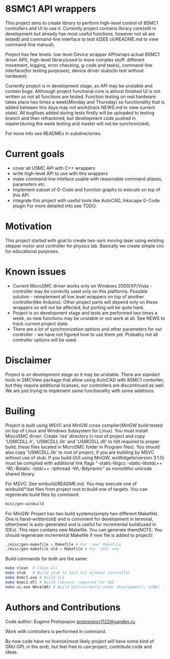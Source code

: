 8SMC1 API wrappers
===================

This project aims to create library to perform high-level control of 8SMC1 controllers and UI to use it. Currently project contains library core(still in development but already has most useful functions, however not all are tested) and command-line interface to test it(SEE cli/README.md to view command-line manual).

Project has few levels: low-level Device wrapper API(wraps actual 8SMC1 driver API), high-level library(used to more complex stuff: different movement, logging, error checking, g-code and tasks), command-line interface(for testing purposes), device driver stubs(to test without hardware).

Currently project is in development stage, so API may be unstable and contain bugs. Althrough project functional core is almost finished UI is not written so not all functions are tested. Function testing on real hardware takes place two times a week(Monday and Thursday) so functionality that is added between this days may not work(track NEWS.md to view current state). All bugfixes added during tests firstly will be uploaded to testing branch and then refractored, but development code pushed in master(during the week testing and master will not be synchronized).

For more info see READMEs in subdirectories.

Current goals
===================
* cover all USMC API with C++ wrappers
* write high-level API to use with this wrappers
* make command-line inteface usable with reasonable command aliases, parameters etc.
* implement subset of G-Code and function graphs to execute on top of this API
* integrate this project with useful tools like AutoCAD, Inkscape G-Code plugin
For more detailed info see TODO.

Motivation
===================
This project started with goal to create two-axis moving laser using existing stepper motor and controller for physics lab. Basically we create simple cnc for educational purposes.

Known issues
===================
* Current MicroSMC driver works only on Windows 2000/XP/Vista - controller may be correctly used only on this platforms. Possible solution - reimplement all low level wrappers on top of another controller(like Arduino). Other project parts will depend only on these wrappers so will not be affected, but porting will be quite hard.
* Project is on development stage and tests are performed two times a week, so new functions may be unstable or not work at all. See NEWS to track current project state.
* There are a lot of synchronization options and other parameters for our controller - we have not figured how to use them yet. Probably not all controller options will be used.

Disclaimer
===================
Project is on development stage so it may be unstable. There are standart tools in SMCView package that allow using AutoCAD with 8SMC1 contorller, but they require additional licanses, our controllers are discontinued as well. We are just trying to implement same functionality with some additions.

Builing
===================
Project is built using MSVC and MinGW cross compiler(MinGW build tested on top of Linux and Windows Subsystem for Linux).
You must install MiscoSMC driver. Create 'res' directory in root of project and copy 'USMCDLL.h', 'USMCDLL.lib' and 'USMCDLL.dll' to it(it required to proper build, these files located in MicroSMC folder in Program files). You should also copy 'USMCDLL.lib' to root of project, if you are building by MSVC without use of stub.
If you build GUI using MinGW, wxWidgets(version 3.1.0) must be compiled with additional link flags "-static-libgcc -static-libstdc++ -Wl,-Bstatic -lstdc++ -lpthread -Wl,-Bdynamic" as monolithic unicode shared library.

For MSVC:
See winbuild/README.md. You may execute one of winbuild/*.bat files from project root to build one of targets.
You can regenerate build files by command:
```bash
misc/gen-winbuild
```

For MinGW:
Project has two build systems(simply two different Makefile). One is hand-written(old) and is convinient for development in terminal, other(new) is auto-generated and is useful for incremental build(used in IDEs). This repo contains new Makefile.
You can generate them(NOTE: You should regenerate incremental Makefile if new file is added to project):
```bash
./misc/gen-makefile > Makefile # For 'new' Makefile
./misc/gen-makefile old > Makefile # For 'old' one
```
Build commands for both are the same:
```bash
make clean	# Clean all
make stub	# Build stub to test CLI without controller
make 8smc1.exe # Build CLI
make 8smc1.dll # Build library; required for GUI
make ui.exe WX=$(WX) # Build GUI(currently under development); $(WX) - wxWidgets-3.1.0 directory; requires 8smc1.dll build first.
```

Authors and Contributions
===================
Code author: Eugene Protopopov <protopopov1122@yandex.ru>.

Work with controllers is performed in command.

By now code have no license(most likely project will have some kind of GNU GPL in the end), but feel free to use project, contribute code and ideas.
